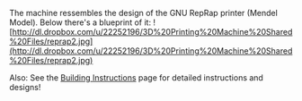 The machine ressembles the design of the GNU RepRap printer (Mendel Model). Below there's a blueprint of it:
![http://dl.dropbox.com/u/22252196/3D%20Printing%20Machine%20Shared%20Files/reprap2.jpg](http://dl.dropbox.com/u/22252196/3D%20Printing%20Machine%20Shared%20Files/reprap2.jpg)

Also: See the [Building Instructions](BuildingInstructions.md) page for detailed instructions and designs!